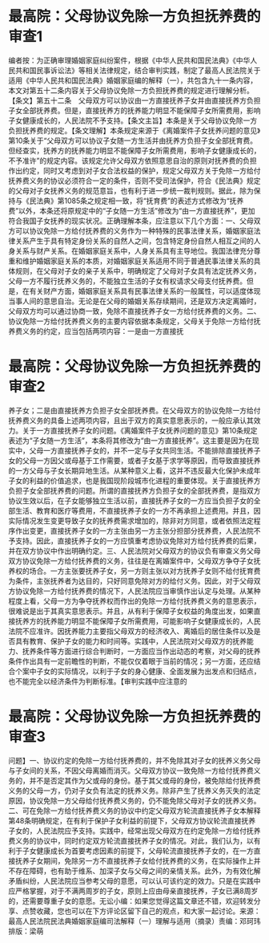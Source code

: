 # 最高院：父母协议免除一方负担抚养费的审查1

编者按：为正确审理婚姻家庭纠纷案件，根据《中华人民共和国民法典》《中华人民共和国民事诉讼法》等相关法律规定，结合审判实践，制定了最高人民法院关于适用《中华人民共和国民法典》婚姻家庭编的解释（一），共包含九十一条内容，本文对第五十二条内容关于父母协议免除一方负担抚养费的规定进行理解分析。【条文】第五十二条　父母双方可以协议由一方直接抚养子女并由直接抚养方负担子女全部抚养费。但是，直接抚养方的抚养能力明显不能保障子女所需费用，影响子女健康成长的，人民法院不予支持。【条文主旨】本条是关于父母协议免除一方负担抚养费的规定。【条文理解】本条规定来源于《离婚案件子女抚养问题的意见》第10条关于“父母双方可以协议子女随一方生活并由抚养方负担子女全部抚育费。但经查实，抚养方的抚养能力明显不能保障子女所需费用，影响子女健康成长的，不予准许”的规定内容。该规定允许父母双方依照意思自治的原则对抚养费的负担作出约定，同时又考虑到对子女合法权益的保护，规定父母双方关于免除一方给付抚养费义务的协议必须符合一定的条件，否则不受司法保护，符合《民法典》规定的父母对子女抚养义务的规范意旨，也有利于进一步统一裁判规则。据此，除为保持与《民法典》第1085条之规定相一致，将“抚育费”的表述方式修改为“抚养费”以外，本条还将原规定中的“子女随一方生活”修改为“由一方直接抚养”，更加符合我国子女抚养的现实状况。正确理解本条，应注意以下几个方面：一、父母双方可以协议免除一方给付抚养费的义务作为一种特殊的民事法律关系，婚姻家庭法律关系产生于具有特定身份关系的自然人之间，包含特定身份自然人相互之间的人身关系与财产关系。在婚姻家庭关系中，人身关系具有主导地位。我国法律充分尊重和维护婚姻家庭关系的本质，对婚姻家庭关系适用不同于普通民事法律关系的具体规则，在父母对子女的亲子关系中，明确规定了父母对子女具有法定抚养义务，父母一方不履行抚养义务的，不能独立生活的子女有权请求父母支付抚养费。但是，在有关财产方面，婚姻家庭关系具有民事法律关系的一般属性，可以适度体现当事人间的意思自治。无论是在父母的婚姻关系存续期间，还是双方决定离婚时，父母双方均可以通过协商一致，免除不直接抚养子女一方给付抚养费的义务。二、协议免除一方给付抚养费义务的主要内容依据本条规定，父母关于免除一方给付抚养费义务的约定，应当包括两项内容：一是由一方直接抚

# 最高院：父母协议免除一方负担抚养费的审查2

养子女；二是由直接抚养方负担子女全部抚养费。在父母双方的协议免除一方给付抚养费义务的具备上述两项内容，且出于双方的真实意思表示的，一般应承认其效力。关于一方直接抚养子女的问题。《离婚案件子女抚养问题的意见》第10条规定表述为“子女随一方生活”，本条将其修改为“由一方直接抚养”。这主要是因为在现实中，父母一方直接抚养子女的，并不一定与子女共同生活。不能排除直接抚养子女的父母一方因父或母基于工作需要，或者子女基于求学等原因，而导致直接抚养的一方父母与子女长期异地生活。从某种意义上看，这并不违反最大化保护未成年子女的利益的价值追求，也是我国现阶段城市化进程的重要体现。关于直接抚养方负担子女全部抚养费的问题。所谓的直接抚养方负担子女的全部抚养费，是指双方协议生效以后，在子女能够独立生活以前，直接抚养子女的一方应当负担子女的全部生活、教育和医疗等费用，不直接抚养子女的一方不再承担上述费用。并且，因实际情况发生变更导致子女的抚养费需求增加的，除非对方同意，或者依照法定程序作出变更，直接抚养子女的一方主张由另一方主张分担部分抚养费，人民法院不予支持。因此，直接抚养子女的一方应慎重考虑协议免除对方给付抚养费的后果，并在双方协议中作出明确约定。三、人民法院对父母双方的协议负有审查义务父母双方协议免除一方给付抚养费的义务，往往是在离婚案件中，父母双方争夺子女抚养权的场合。一方主张要抚养子女，另一方则主张以对方抚养子女则不给付抚育费为条件，主张抚养者为达目的，只好同意免除对方的给付义务。因此，对于父母双方协议免除一方给付抚养费的情况下，人民法院应当审慎作出认定与处理。从某种程度上看，父母一方为争夺抚养权而作出的免除一方给付抚养费义务的意思表示，很难说是出于其真实意思表示。并且，从有利于保障子女权益的角度出发，如果直接抚养方的抚养能力明显不能保障子女所需费用，可能影响子女健康成长的，人民法院不应准许。因抚养能力主要指父母双方的经济收入、离婚后的居住条件以及是否具有教育、保护子女的能力和时间等。实践中，人民法院对父母双方的抚养能力、抚养条件等方面进行综合判断时，一方面应当作出动态的考察，对父母的抚养条件作出具有一定前瞻性的判断，不能仅仅着眼于当前的情况；另一方面，还应结合个案中子女的实际情况，以利于子女的身心健康、全面发展为出发点和归结点，也不能完全以经济条件为判断标准。【审判实践中应注意的

# 最高院：父母协议免除一方负担抚养费的审查3

问题】一、协议约定的免除一方给付抚养费的，并不免除其对子女的抚养义务父母与子女间的关系，不因父母离婚而消灭。父母双方协议一致免除一方给付抚养费义务的，并不是否定其作为父或母的身份。基于其父或母的身份，被免除给付抚养费义务的父母一方，仍对子女负有法定的抚养义务。除非产生了抚养义务灭失的法定原因，协议免除一方父母给付抚养费义务的，仍不能免除父母对子女的抚养义务。二、可在免除一方给付抚养费义务的协议中约定父母双方轮流直接抚养子女本解释第48条明确规定，在有利于保护子女利益的前提下，父母双方协议轮流直接抚养子女的，人民法院应予支持。实践中，经常出现父母双方在约定免除一方给付抚养费义务的协议中，同时约定双方轮流直接抚养子女的情况。对此，我们认为，以有利于子女健康成长为首要考虑因素的前提下，父母轮流直接抚养子女的，在一方直接抚养子女期间，免除另一方不直接抚养子女给付抚养费的义务，在实际操作上并不存在障碍，也有助于维系、加深子女与父母之间的亲情关系。此外，为有效化解矛盾纠纷，人民法院应当参考父母的意愿，可以认可该约定的效力。只是在实践中应严格掌握，对于不满两周岁的子女，原则上应由母亲直接抚养，子女已满8周岁的，还需要尊重子女的意愿。无讼小编：如果您觉得这篇文章还不错，欢迎转发分享、点赞收藏，您也可以在下方评论区留下自己的观点，和大家一起讨论。来源：最高人民法院民法典婚姻家庭编司法解释（一）理解与适用（摘录）责编：邓珂玮排版：梁萌

